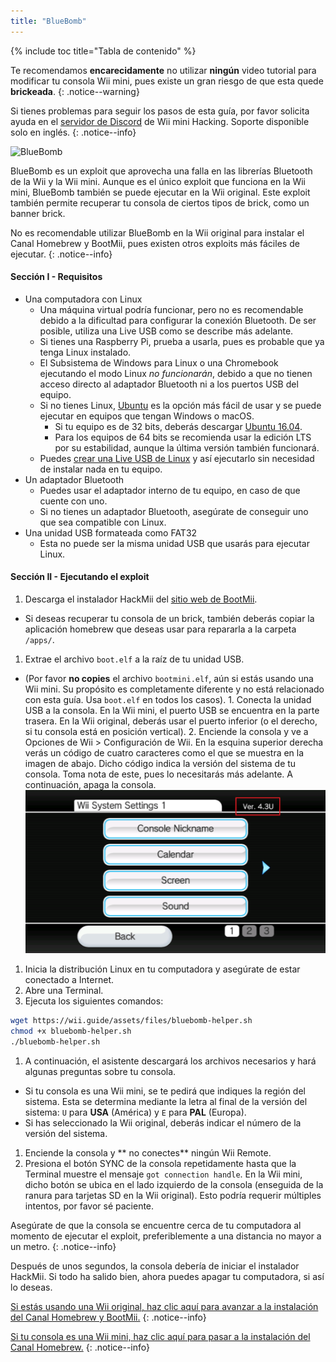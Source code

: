 ```yaml
---
title: "BlueBomb"
---
```


{% include toc title="Tabla de contenido" %}

Te recomendamos **encarecidamente** no utilizar **ningún** video tutorial para modificar tu consola Wii mini, pues existe un gran riesgo de que esta quede **brickeada**.
{: .notice--warning}

Si tienes problemas para seguir los pasos de esta guía, por favor solicita ayuda en el [servidor de Discord](https://discord.gg/6ryxnkS) de Wii mini Hacking. Soporte disponible solo en inglés.
{: .notice--info}

![BlueBomb](/images/bluebomb.png)

BlueBomb es un exploit que aprovecha una falla en las librerías Bluetooth de la Wii y la Wii mini. Aunque es el único exploit que funciona en la Wii mini, BlueBomb también se puede ejecutar en la Wii original. Este exploit también permite recuperar tu consola de ciertos tipos de brick, como un banner brick.

No es recomendable utilizar BlueBomb en la Wii original para instalar el Canal Homebrew y BootMii, pues existen otros exploits más fáciles de ejecutar.
{: .notice--info}

#### Sección I - Requisitos
- Una computadora con Linux
  - Una máquina virtual podría funcionar, pero no es recomendable debido a la dificultad para configurar la conexión Bluetooth. De ser posible, utiliza una Live USB como se describe más adelante.
  - Si tienes una Raspberry Pi, prueba a usarla, pues es probable que ya tenga Linux instalado.
  - El Subsistema de Windows para Linux o una Chromebook ejecutando el modo Linux *no funcionarán*, debido a que no tienen acceso directo al adaptador Bluetooth ni a los puertos USB del equipo.
  - Si no tienes Linux, [Ubuntu](https://ubuntu.com/download/desktop) es la opción más fácil de usar y se puede ejecutar en equipos que tengan Windows o macOS.
    - Si tu equipo es de 32 bits, deberás descargar [Ubuntu 16.04](http://releases.ubuntu.com/16.04/).
    - Para los equipos de 64 bits se recomienda usar la edición LTS por su estabilidad, aunque la última versión también funcionará.
  - Puedes [crear una Live USB de Linux](https://ubuntu.com/tutorials/tutorial-create-a-usb-stick-on-windows#1-overview) y así ejecutarlo sin necesidad de instalar nada en tu equipo.
- Un adaptador Bluetooth
  - Puedes usar el adaptador interno de tu equipo, en caso de que cuente con uno.
  - Si no tienes un adaptador Bluetooth, asegúrate de conseguir uno que sea compatible con Linux.
- Una unidad USB formateada como FAT32
  - Esta no puede ser la misma unidad USB que usarás para ejecutar Linux.

#### Sección II - Ejecutando el exploit
1. Descarga el instalador HackMii del [sitio web de BootMii](https://bootmii.org/download/).
- Si deseas recuperar tu consola de un brick, también deberás copiar la aplicación homebrew que deseas usar para repararla a la carpeta `/apps/`.
1. Extrae el archivo `boot.elf` a la raíz de tu unidad USB.
- (Por favor **no copies** el archivo `bootmini.elf`, aún si estás usando una Wii mini. Su propósito es completamente diferente y no está relacionado con esta guía. Usa `boot.elf` en todos los casos). 1. Conecta la unidad USB a la consola. En la Wii mini, el puerto USB se encuentra en la parte trasera. En la Wii original, deberás usar el puerto inferior (o el derecho, si tu consola está en posición vertical). 2. Enciende la consola y ve a Opciones de Wii > Configuración de Wii. En la esquina superior derecha verás un código de cuatro caracteres como el que se muestra en la imagen de abajo. Dicho código indica la versión del sistema de tu consola. Toma nota de este, pues lo necesitarás más adelante. A continuación, apaga la consola. ![Versión del menú del sistema](/images/Wii/SystemMenuVersion.png)
1. Inicia la distribución Linux en tu computadora y asegúrate de estar conectado a Internet.
1. Abre una Terminal.
1. Ejecuta los siguientes comandos:
```bash
wget https://wii.guide/assets/files/bluebomb-helper.sh
chmod +x bluebomb-helper.sh
./bluebomb-helper.sh
```
1. A continuación, el asistente descargará los archivos necesarios y hará algunas preguntas sobre tu consola.
  - Si tu consola es una Wii mini, se te pedirá que indiques la región del sistema. Esta se determina mediante la letra al final de la versión del sistema: `U` para **USA** (América) y `E` para **PAL** (Europa).
  - Si has seleccionado la Wii original, deberás indicar el número de la versión del sistema.
1. Enciende la consola y ** no  conectes** ningún Wii Remote.
1. Presiona el botón SYNC de la consola repetidamente hasta que la Terminal muestre el mensaje `got connection handle`. En la Wii mini, dicho botón se ubica en el lado izquierdo de la consola (enseguida de la ranura para tarjetas SD en la Wii original). Esto podría requerir múltiples intentos, por favor sé paciente.

Asegúrate de que la consola se encuentre cerca de tu computadora al momento de ejecutar el exploit, preferiblemente a una distancia no mayor a un metro.
{: .notice--info}

Después de unos segundos, la consola debería de iniciar el instalador HackMii. Si todo ha salido bien, ahora puedes apagar tu computadora, si así lo deseas.

[Si estás usando una Wii original, haz clic aquí para avanzar a la instalación del Canal Homebrew y BootMii.](hbc)
{: .notice--info}

[Si tu consola es una Wii mini, haz clic aquí para pasar a la instalación del Canal Homebrew.](hbc-mini)
{: .notice--info}
